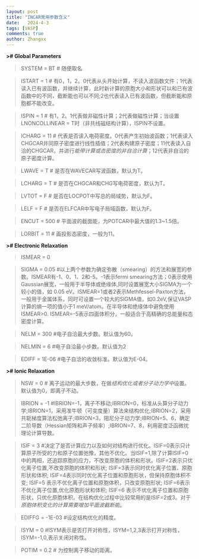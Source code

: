 ```yaml
---
layout: post
title: "INCAR常用参数含义"
date:   2024-4-3
tags: [VASP]
comments: true
author: Zhangxx
---
```


**>\# Global Parameters**

>SYSTEM = BT    \# 随便取名

>ISTART = 1     \# 有0，1，2。0代表从头开始计算，不读入波函数文件；1代表读入已有波函数，并继续计算，此时新计算的原胞大小和形状可以和已有波函数中的不同，截断能也可以不同;2也代表读入已有波函数，但截断能和原胞都不能改变。

>ISPIN  =  1   \# 有1，2。1代表做非磁性计算；2代表做磁性计算；当设置LNONCOLLINEAR = T时（非共线磁结构计算），ISPIN不设置。       

>ICHARG =  11  \# 代表是否读入电荷密度。0代表产生初始波函数；1代表读入CHGCAR并同原子密度进行线性插值；2代表构建原子密度；11代表读入自洽的CHGCAR，并进行*能带计算或态密度的非自洽计算*；12代表非自洽的原子密度计算。   

>LWAVE  = T \# 是否在WAVECAR写波函数，默认为T。

>LCHARG = T \# 是否在CHGCAR和CHG写电荷密度，默认为T。

>LVTOT = F \# 是否在LOCPOT中写总的局域势，默认为F。

>LELF = F \# 是否在ELFCAR中写电子局域函数，默认为F。

>ENCUT = 500 \# 平面波的截面能，为POTCAR中最大值的1.3~1.5倍。

>LORBIT = 11 \# 画投影态密度，一般为11。

**>\# Electronic Relaxation**

>ISMEAR =  0 

>SIGMA  =  0.05 \#以上两个参数为确定弥散（smearing）的方法和展宽的参数。ISMEAR有-1、0、1、2和-5。-1表示fermi smearing方法；0表示使用Gaussian展宽，一般用于半导体或绝缘体,同时设置展宽大小SIGMA为一个较小的值，如 0.05 eV。ISMEAR=1或者2表示Methfessel-Paxton方法，一般用于金属体系，同时可设置一个较大的SIGMA值，如0.2eV,保证VASP计算的熵一项的值小于1 meV/atom。在半导体和绝缘体中避免使用ISMEAR>0. ISMEAR=-5表示四面体积分，一般适合于高精确的总能量和态密度计算。

>NELM =  300 \#电子自洽最大步数。默认值为60。

>NELMIN =  6 \#电子自洽最小步数。默认值为2

>EDIFF = 1E-06 \#电子自洽的收敛标准。默认值为E-04。


**>\# Ionic Relaxation**

>NSW =  0 \# 离子运动的最大步数，在做*结构优化或者分子动力学中*设置。默认值为0，即离子不动。

>IBRION =  -1 \#IBRION=-1，离子不移动;IBRION=0，标准从头算分子动力学;IBRION=1，采用准牛顿（可变度量）算法来结构优化;IBRION=2，采用共轭梯度算法松弛离子;IBRION=3，阻尼分子动力学;IBRION=5、6，确定二阶导数（Hessian矩阵和声子频率）;IBRION=7、8，利用密度泛函微扰理论计算导数。

>ISIF =  3 \#决定了是否计算应力以及如何对结构进行优化。ISIF=0表示只计算原子所受的力和原子位置弛豫，其他不优化。当ISIF=1,除了计算ISIF=0中的两相，还追踪原胞的应力，不改变原胞的体积和形状。ISIF=2表示只优化离子位置,不改变原胞的体积和形状; ISIF=3表示同时优化离子位置、原胞形状和体积; ISIF=4表示同时优化离子位置和原胞形状，但保持原胞体积不变; ISIF=5 表示不优化离子位置和原胞体积，只改变原胞形状; ISIF=6表示不优化离子位置,优化原胞形状和体积; ISIF=6 表示不优化离子位置和原胞形状，只优化原胞体积。在结构优化过程中比较常用的是ISIF=2或3。对于*原胞体积变化的计算需要增加平面波截断能*。

>EDIFFG = -1E-03 \#设定结构优化的精度。

>ISYM =  0 \#ISYM表示是否打开对称性，ISYM=1,2,3表示打开对称性，ISYM=-1,0,表示关闭对称性。

>POTIM = 0.2 \# 为控制离子移动的距离。
